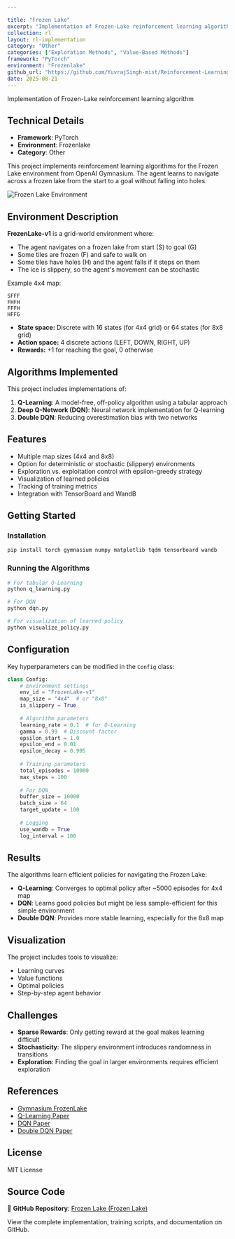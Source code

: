 ```yaml
---

title: "Frozen Lake"
excerpt: "Implementation of Frozen-Lake reinforcement learning algorithm"
collection: rl
layout: rl-implementation
category: "Other"
categories: ["Exploration Methods", "Value-Based Methods"]
framework: "PyTorch"
environment: "Frozenlake"
github_url: "https://github.com/YuvrajSingh-mist/Reinforcement-Learning/tree/master/Frozen-Lake"
date: 2025-08-21
---
```


Implementation of Frozen-Lake reinforcement learning algorithm

## Technical Details
- **Framework**: PyTorch
- **Environment**: Frozenlake
- **Category**: Other



This project implements reinforcement learning algorithms for the Frozen Lake environment from OpenAI Gymnasium. The agent learns to navigate across a frozen lake from the start to a goal without falling into holes.

![Frozen Lake Environment](https://raw.githubusercontent.com/YuvrajSingh-mist/Reinforcement-Learning/master/Frozen-Lake/images/frozen_lake.gif)

## Environment Description

**FrozenLake-v1** is a grid-world environment where:
- The agent navigates on a frozen lake from start (S) to goal (G)
- Some tiles are frozen (F) and safe to walk on
- Some tiles have holes (H) and the agent falls if it steps on them
- The ice is slippery, so the agent's movement can be stochastic

Example 4x4 map:
```
SFFF
FHFH
FFFH
HFFG
```

- **State space:** Discrete with 16 states (for 4x4 grid) or 64 states (for 8x8 grid)
- **Action space:** 4 discrete actions (LEFT, DOWN, RIGHT, UP)
- **Rewards:** +1 for reaching the goal, 0 otherwise

## Algorithms Implemented

This project includes implementations of:

1. **Q-Learning**: A model-free, off-policy algorithm using a tabular approach
2. **Deep Q-Network (DQN)**: Neural network implementation for Q-learning
3. **Double DQN**: Reducing overestimation bias with two networks

## Features

- Multiple map sizes (4x4 and 8x8)
- Option for deterministic or stochastic (slippery) environments
- Exploration vs. exploitation control with epsilon-greedy strategy
- Visualization of learned policies
- Tracking of training metrics
- Integration with TensorBoard and WandB

## Getting Started

### Installation

```bash
pip install torch gymnasium numpy matplotlib tqdm tensorboard wandb
```

### Running the Algorithms

```bash
# For tabular Q-Learning
python q_learning.py

# For DQN
python dqn.py

# For visualization of learned policy
python visualize_policy.py
```

## Configuration

Key hyperparameters can be modified in the `Config` class:

```python
class Config:
    # Environment settings
    env_id = "FrozenLake-v1"
    map_size = "4x4"  # or "8x8"
    is_slippery = True
    
    # Algorithm parameters
    learning_rate = 0.1  # for Q-Learning
    gamma = 0.99  # Discount factor
    epsilon_start = 1.0
    epsilon_end = 0.01
    epsilon_decay = 0.995
    
    # Training parameters
    total_episodes = 10000
    max_steps = 100
    
    # For DQN
    buffer_size = 10000
    batch_size = 64
    target_update = 100
    
    # Logging
    use_wandb = True
    log_interval = 100
```

## Results

The algorithms learn efficient policies for navigating the Frozen Lake:

- **Q-Learning**: Converges to optimal policy after ~5000 episodes for 4x4 map
- **DQN**: Learns good policies but might be less sample-efficient for this simple environment
- **Double DQN**: Provides more stable learning, especially for the 8x8 map

## Visualization

The project includes tools to visualize:
- Learning curves
- Value functions
- Optimal policies
- Step-by-step agent behavior

## Challenges

- **Sparse Rewards**: Only getting reward at the goal makes learning difficult
- **Stochasticity**: The slippery environment introduces randomness in transitions
- **Exploration**: Finding the goal in larger environments requires efficient exploration

## References

- [Gymnasium FrozenLake](https://gymnasium.farama.org/environments/toy_text/frozen_lake/)
- [Q-Learning Paper](https://link.springer.com/article/10.1007/BF00992698)
- [DQN Paper](https://www.nature.com/articles/nature14236)
- [Double DQN Paper](https://arxiv.org/abs/1509.06461)

## License

MIT License


## Source Code
📁 **GitHub Repository**: [Frozen Lake (Frozen Lake)](https://github.com/YuvrajSingh-mist/Reinforcement-Learning/tree/master/Frozen-Lake)

View the complete implementation, training scripts, and documentation on GitHub.
